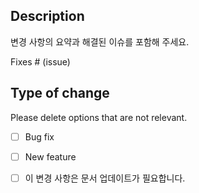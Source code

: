 <!-- PULL_REQUEST_TEMPLATE.md -->
## Description
변경 사항의 요약과 해결된 이슈를 포함해 주세요.

Fixes # (issue)

## Type of change
Please delete options that are not relevant.
- [ ] Bug fix
- [ ] New feature
- [ ] 이 변경 사항은 문서 업데이트가 필요합니다.

